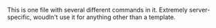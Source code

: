 This is one file with several different commands in it. Extremely server-specific, woudln't use it for anything other than a template.
